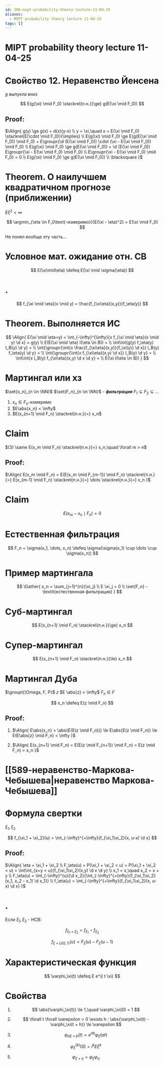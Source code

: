 ```yaml
---
id: 306-mipt-probability-theory-lecture-11-04-25
aliases:
  - MIPT probability theory lecture 11-04-25
tags: []
---
```


# MIPT probability theory lecture 11-04-25

# Свойство 12. Неравенство Йенсена

$g$ выпукла вниз

$$
E(g(\xi) \mid F_0) \stackrel{п.н.}{\ge} g(E(\xi \mid F_0))
$$

## Proof:

$\Align{
g(y) \ge g(x) + d(x)(y-x) \\
y = \xi,\quad x = E(\xi \mid F_0) \stackrel{E(\cdot \mid F_0)}{\implies} \\
E(g(\xi) \mid F_0) \ge E(g(E(\xi \mid F_0)) \mid F_0) + 
E\groupr{\d (E(\xi \mid F_0)) \cdot (\xi - E(\xi \mid F_0)) \mid F_0} \\
E(g(\xi) \mid F_0) \ge g(E(\xi \mid F_0)) + 
\d (E(\xi \mid F_0)) E\groupr{\xi - E(\xi \mid F_0) \mid F_0} \\
E\groupr{\xi - E(\xi \mid F_0) \mid F_0} = 0 \\
E(g(\xi) \mid F_0) \ge g(E(\xi \mid F_0)) \\
\blacksquare
}$

# Theorem. О наилучшем квадратичном прогнозе (приближении)

$E \xi^2 < \infty$

$$
\argmin_{\eta \in F_0\text{-измеримо}}{E(\xi - \eta)^2} = E(\xi \mid F_0)
$$

Не понял вообще эту часть...

# Условное мат. ожидание отн. СВ

$$
E(\xi\mid\eta) \defeq E(\xi \mid \sigma(\eta))
$$

# .

$$
f_{\xi \mid \eta}(x \mid y) = \frac{f_{\xi\eta}(x,y)}{f_\eta(y)}
$$

# Theorem. Выполняется ИС

$$
\Align{
E(\xi \mid \eta=y) =
\int_{-\infty}^{\infty}{x f_{\xi \mid \eta}(x \mid y) \d x} = g(y) \\
E(E(\xi \mid \eta) I(\eta \in B)) = \\
\int\int{g(y) f_\eta(y) I_B(y) \d y} = \\
\int{\groupr{\int{x \frac{f_{\xi\eta}(x,y)}{f_\xi(y)} \d x}} I_B(y) f_\eta(y) \d y} =  \\
\int{\groupr{\int{x f_{\xi\eta}(x,y) \d x}} I_B(y) \d y} = \\
\int\int{x I_B(y) f_{\xi\eta}(x,y) \d x \d y} = \\
E(\xi I(\eta \in B))
}
$$

# Мартингал или хз

$\set{x_n}_{n \in \NN}$
$\set{F_n}_{n \in \NN}$ - **_фильтрация_**
$F_1 \subseteq F_2 \subseteq \dots$

1. $x_n \in F_n\text{-измеримо}$
2. $E\abs{x_n} < \infty$
3. $E(x_{n+1} \mid F_n) \stackrel{п.н.}{=} x_n$

# Claim

$(3) \same E(x_m \mid F_n) \stackrel{п.н.}{=} x_n,\quad \forall m > n$

## Proof:

$\Align{
E(x_m \mid F_n) = E(E(x_m \mid F_{m-1}) \mid F_n) \stackrel{п.н.}{=} 
E(x_{m-1} \mid F_n) \stackrel{п.н.}{=} \dots \stackrel{п.н.}{=} x_n
}$

# Claim

$$
E(x_m - x_n \mid F_n) = 0
$$

# Естественная фильтрация

$$
F_n = \sigma(x_1, \dots, x_n) \defeq \sigma(\sigma(x_1) \cup \dots \cup \sigma(x_n))
$$

# Пример мартингала

$$
\Gather{
x_n = \sum_{j=1}^{n}{\xi_j} \\
E \xi_j = 0 \\
\set{F_n} - \textit{естественная фильтрация}
}
$$

# Суб-мартингал

$$
E(x_{n+1} \mid F_n) \stackrel{п.н.}{\ge} x_n
$$

# Супер-мартингал

$$
E(x_{n+1} \mid F_n) \stackrel{п.н.}{\le} x_n
$$

# Мартингал Дуба

$\groupt{\Omega, F, P}$
$z$
$E \abs{z} < \infty$
$F_n \in F$

$$
x_n \defeq E(z \mid F_n)
$$

## Proof:

1. $\Align{
E\abs{x_n} = \abs{E(E(z \mid F_n))} \le 
E\abs{E(z \mid F_n)} \le
E(E\abs{z} \mid F_n) < \infty
}$

2. $\Align{
E(x_{n+1} \mid F_n) = E(E(z \mid F_{n+1}) \mid F_n) = E(z \mid F_n) = x_n
}$

# [[589-неравенство-Маркова-Чебышева|неравенство Маркова-Чебышева]]

# Формула свертки

$\xi_1,\xi_2$

$$
f_{\xi_1 + \xi_2}(u) = \int_{-\infty}^{+\infty}{f_{\xi_1\xi_2}(x, u-x) \d x}
$$

## Proof:

$\Align{
\eta = \xi_1 + \xi_2 \\
F_\eta(u) = P(\xi_1 + \xi_2 < u) = P(\xi_1 + \xi_2 < u) =
\int\int_{x+y < u}{f_{\xi_1\xi_2}(x,y) \d x \d y} \\
x_1 = x,\quad x_2 = x + y \\
F_\eta(u) = \int_{-\infty}^{u}{\d
x_2}{\int_{-\infty}^{+\infty}{f_{\xi_1\xi_2}(x_1, x_2 - x_1) \d x_1}} \\
f_\eta(u) = \int_{-\infty}^{+\infty}{f_{\xi_1\xi_2}(x, u-x) \d x}
}$

# .

Если $\xi_1,\xi_2$ - НСВ:

$$
f_{\xi_1 + \xi_2} = f_{\xi_1} \star f_{\xi_2}
$$

$$
f_{\xi + U(0,1)}(u) = F_\xi(u) - F_\xi(u - 1)
$$

# Характеристическая функция

$$
\varphi_\xi(t) \defeq E e^{i t \xi}
$$

# Свойства

1. $$
   \abs{\varphi_\xi(t)} \le 1,\quad \varphi_\xi(0) = 1
   $$
2. $$
   \forall t
   \forall \varepsilon > 0 \exists h :
   \abs{\varphi_\xi(t) - \varphi_\xi(t + h)} \le \varepsilon
   $$

3. $$
   \varphi_{a\xi + b}(t) = e^{i t b} \varphi_\xi(a t)
   $$

4. $$
   \varphi_\xi^{(k)}(0) = i^k E \xi^k
   $$

5. $$
   \varphi_{\xi + \eta} = \varphi_\xi \varphi_\eta
   $$

